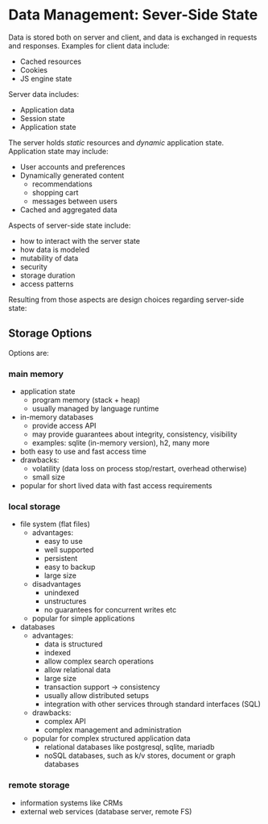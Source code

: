 # Data Management: Sever-Side State

Data is stored both on server and client, and data is exchanged in requests and responses.
Examples for client data include:

* Cached resources
* Cookies
* JS engine state

Server data includes:

* Application data
* Session state
* Application state

The server holds *static* resources and *dynamic* application state.
Application state may include:

* User accounts and preferences
* Dynamically generated content
  * recommendations
  * shopping cart
  * messages between users
* Cached and aggregated data

Aspects of server-side state include:

* how to interact with the server state
* how data is modeled
* mutability of data
* security
* storage duration
* access patterns

Resulting from those aspects are design choices regarding server-side state:

## Storage Options
Options are:

### main memory
  * application state
    * program memory (stack + heap)
    * usually managed by language runtime
  * in-memory databases
    * provide access API
    * may provide guarantees about integrity, consistency, visibility
    * examples: sqlite (in-memory version), h2, many more
  * both easy to use and fast access time
  * drawbacks:
    * volatility (data loss on process stop/restart, overhead otherwise)
    * small size
  * popular for short lived data with fast access requirements

### local storage
* file system (flat files)
  * advantages:
    * easy to use
    * well supported
    * persistent
    * easy to backup
    * large size
  * disadvantages
    * unindexed
    * unstructures
    * no guarantees for concurrent writes etc
  * popular for simple applications
* databases
  * advantages:
    * data is structured
    * indexed
    * allow complex search operations
    * allow relational data
    * large size
    * transaction support -> consistency
    * usually allow distributed setups
    * integration with other services through standard interfaces (SQL)
  * drawbacks:
    * complex API
    * complex management and administration
  * popular for complex structured application data
    * relational databases like postgresql, sqlite, mariadb
    * noSQL databases, such as k/v stores, document or graph databases

### remote storage
* information systems like CRMs
* external web services (database server, remote FS)
